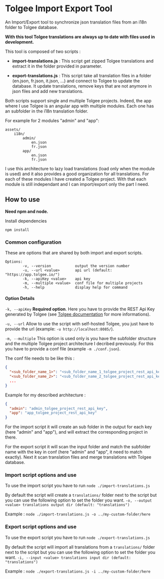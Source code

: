 # Tolgee Import Export Tool

An Import/Export tool to synchronize json translation files from an i18n folder to Tolgee database.

**With this tool Tolgee translations are always up to date with files used in development.**

This tool is composed of two scripts :

- **import-translations.js** :
  This script get zipped Tolgee translations and extract it in the folder provided in parameter.

- **export-translations.js** :
  This script take all translation files in a folder (en.json, fr.json, it.json, ...) and connect to Tolgee to update the database. It update translations, remove keys that are not anymore in json files and add new translations.

Both scripts support single and multiple Tolgee projects. Indeed, the app where I use Tolgee is an angular app with multiple modules. Each one has an subfolder in the i18n translation folder.

For example for 2 modules "admin" and "app":

    assets/
        i18n/
            admin/
    	        en.json
    	        fr.json
    	    app/
    	        en.json
    	        fr.json

I use this architecture to lazy load translations (load only when the module is used) and it also provides a good organization for all translations.
For each of these modules I have created a Tolgee project. With that each module is still independant and I can import/export only the part I need.

## How to use

**Need npm and node.**

Install dependencies

`npm install`

### Common configuration

These are options that are shared by both import and export scripts.

    Options:
    		-v, --version           output the version number
    		-u, --url <value>       api url (default: "https://app.tolgee.io/")
    		-k, --apiKey <value>    api key
    		-m, --multiple <value>  conf file for multiple projects
    		-h, --help              display help for command

#### Option Details

`-k, --apiKey` **Required option**. Here you have to provide the REST Api Key generated by Tolgee (see [Tolgee documentation](https://tolgee.io/docs/ "Tolgee documentation") for more informations).

`-u, --url` Allow to use the script with self-hosted Tolgee, you just have to provide the url (example: `-u http://localhost:8085/`).

`-m, --multiple` This option is used only is you have the subfolder structure and the multiple Tolgee project architecture I decribed previously. For this you have to provide a conf file (example `-m ./conf.json`).

The conf file needs to be like this :

```json
{
  "<sub_folder_name_1>": "<sub_folder_name_1_tolgee_project_rest_api_key>",
  "<sub_folder_name_2>": "<sub_folder_name_2_tolgee_project_rest_api_key>",
  ...
}
```

Example for my described architecture :

```json
{
  "admin": "admin_tolgee_project_rest_api_key",
  "app": "app_tolgee_project_rest_api_key"
}
```

For the import script it will create an sub folder in the output for each key (here "admin" and "app"), and will extract the corresponding project in there.

For the export script it will scan the input folder and match the subfolder name with the key in conf (here "admin" and "app", it need to match exactly). Next it scan translation files and merge translations with Tolgee database.

### Import script options and use

To use the import script you have to run
`node ./import-translations.js`

By default the script will create a `translations/` folder next to the script but you can use the following option to set the folder you want.
`-o, --output <value> translations output dir (default: "translations")`

Example :
`node ./import-translations.js -o ../my-custom-folder/here`

### Export script options and use

To use the export script you have to run
`node ./export-translations.js`

By default the script will import all translations from a `translations/` folder next to the script but you can use the following option to set the folder you want.
`-i, --input <value> translations input dir (default: "translations")`

Example :
`node ./export-translations.js -i ../my-custom-folder/here`
